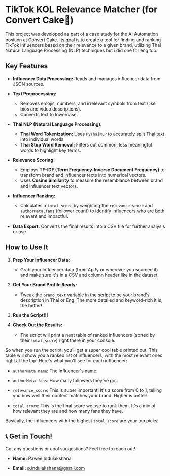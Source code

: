 # TikTok KOL Relevance Matcher (for Convert Cake🍰)

This project was developed as part of a case study for the AI Automation position at Convert Cake. Its goal is to create a tool for finding and ranking TikTok influencers based on their relevance to a given brand, utilizing Thai Natural Language Processing (NLP) techniques but i did one for eng too.

## Key Features

* **Influencer Data Processing:** Reads and manages influencer data from JSON sources.

* **Text Preprocessing:**
    * Removes emojis, numbers, and irrelevant symbols from text (like bios and video descriptions).
    * Converts text to lowercase.

* **Thai NLP (Natural Language Processing):**
    * **Thai Word Tokenization:** Uses `PyThaiNLP` to accurately split Thai text into individual words.
    * **Thai Stop Word Removal:** Filters out common, less meaningful words to highlight key terms.

* **Relevance Scoring:**
    * Employs **TF-IDF (Term Frequency-Inverse Document Frequency)** to transform brand and influencer texts into numerical vectors.
    * Uses **Cosine Similarity** to measure the resemblance between brand and influencer text vectors.

* **Influencer Ranking:**
    * Calculates a `total_score` by weighting the `relevance_score` and `authorMeta.fans` (follower count) to identify influencers who are both relevant and impactful.

* **Data Export:** Converts the final results into a CSV file for further analysis or use.

## How to Use It

1.  **Prep Your Influencer Data:**
    * Grab your influencer data (from Apify or wherever you sourced it) and make sure it's in a CSV and column header like in the dataset.

2.  **Get Your Brand Profile Ready:**
    * Tweak the `brand_text` variable in the script to be your brand's description in Thai or Eng. The more detailed and keyword-rich it is, the better!

3.  **Run the Script!!!**

4.  **Check Out the Results:**
    * The script will print a neat table of ranked influencers (sorted by their `total_score`) right there in your console.

So when you run the script, you'll get a super cool table printed out. This table will show you a ranked list of influencers, with the most relevant ones right at the top! Here's what you'll see for each influencer:

* `authorMeta.name`: The influencer's name.

* `authorMeta.fans`: How many followers they've got.

* `relevance_score`: This is super important! It's a score from 0 to 1, telling you how well their content matches your brand. Higher is better!

* `total_score`: This is the final score we use to rank them. It's a mix of how relevant they are and how many fans they have.

Basically, the influencers with the highest `total_score` are your top picks!

## 📞 Get in Touch!

Got any questions or cool suggestions? Feel free to reach out!

* **Name:** Pawee Indulakshana

* **Email:** p.indulakshana@gmail.com
